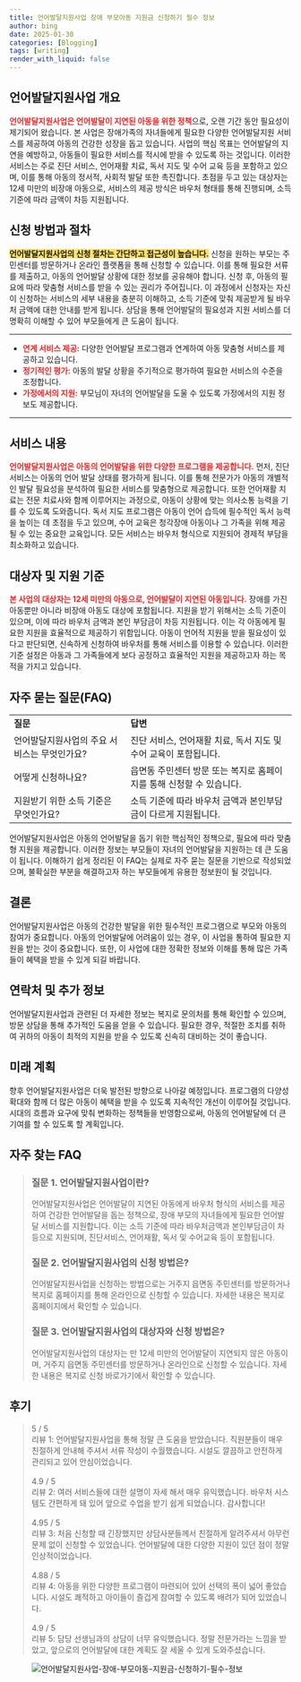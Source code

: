 ```yaml
---
title: 언어발달지원사업 장애 부모아동 지원금 신청하기 필수 정보
author: bing
date: 2025-01-30
categories: [Blogging]
tags: [writing]
render_with_liquid: false
---
```



<h2 id='언어발달지원사업 개요'>언어발달지원사업 개요</h2>

<p><b><span style="color: #ee2323;">언어발달지원사업은 언어발달이 지연된 아동을 위한 정책</span></b>으로, 오랜 기간 동안 필요성이 제기되어 왔습니다. 본 사업은 장애가족의 자녀들에게 필요한 다양한 언어발달지원 서비스를 제공하여 아동의 건강한 성장을 돕고 있습니다. 사업의 핵심 목표는 언어발달의 지연을 예방하고, 아동들이 필요한 서비스를 적시에 받을 수 있도록 하는 것입니다. 이러한 서비스는 주로 진단 서비스, 언어재활 치료, 독서 지도 및 수어 교육 등을 포함하고 있으며, 이를 통해 아동의 정서적, 사회적 발달 또한 촉진합니다. 초점을 두고 있는 대상자는 12세 미만의 비장애 아동으로, 서비스의 제공 방식은 바우처 형태를 통해 진행되며, 소득 기준에 따라 금액이 차등 지원됩니다.</p>

<h2 id='신청 방법과 절차'>신청 방법과 절차</h2>

<p><b><span style="background-color: #ffe066;">언어발달지원사업의 신청 절차는 간단하고 접근성이 높습니다.</span></b> 신청을 원하는 부모는 주민센터를 방문하거나 온라인 플랫폼을 통해 신청할 수 있습니다. 이를 통해 필요한 서류를 제출하고, 아동의 언어발달 상황에 대한 정보를 공유해야 합니다. 신청 후, 아동의 필요에 따라 맞춤형 서비스를 받을 수 있는 권리가 주어집니다. 이 과정에서 신청자는 자신이 신청하는 서비스의 세부 내용을 충분히 이해하고, 소득 기준에 맞춰 제공받게 될 바우처 금액에 대한 안내를 받게 됩니다. 상담을 통해 언어발달의 필요성과 지원 서비스를 더 명확히 이해할 수 있어 부모들에게 큰 도움이 됩니다.</p>

<hr />

<ul>
    <li><b><span style="color: #ee2323;">연계 서비스 제공:</span></b> 다양한 언어발달 프로그램과 연계하여 아동 맞춤형 서비스를 제공하고 있습니다.</li>
    <li><b><span style="color: #ee2323;">정기적인 평가:</span></b> 아동의 발달 상황을 주기적으로 평가하여 필요한 서비스의 수준을 조정합니다.</li>
    <li><b><span style="color: #ee2323;">가정에서의 지원:</span></b> 부모님이 자녀의 언어발달을 도울 수 있도록 가정에서의 지원 정보도 제공합니다.</li>
</ul>

<hr />

<h2 id='서비스 내용'>서비스 내용</h2>

<p><b><span style="color: #ee2323;">언어발달지원사업은 아동의 언어발달을 위한 다양한 프로그램을 제공합니다.</span></b> 먼저, 진단 서비스는 아동의 언어 발달 상태를 평가하게 됩니다. 이를 통해 전문가가 아동의 개별적인 발달 필요성을 분석하여 필요한 서비스를 맞춤형으로 제공합니다. 또한 언어재활 치료는 전문 치료사와 함께 이루어지는 과정으로, 아동이 상황에 맞는 의사소통 능력을 기를 수 있도록 도와줍니다. 독서 지도 프로그램은 아동이 언어 습득에 필수적인 독서 능력을 높이는 데 초점을 두고 있으며, 수어 교육은 청각장애 아동이나 그 가족을 위해 제공될 수 있는 중요한 교육입니다. 모든 서비스는 바우처 형식으로 지원되어 경제적 부담을 최소화하고 있습니다.</p>

<h2 id='대상자 및 지원 기준'>대상자 및 지원 기준</h2>

<p><b><span style="color: #ee2323;">본 사업의 대상자는 12세 미만의 아동으로, 언어발달이 지연된 아동입니다.</span></b> 장애를 가진 아동뿐만 아니라 비장애 아동도 대상에 포함됩니다. 지원을 받기 위해서는 소득 기준이 있으며, 이에 따라 바우처 금액과 본인 부담금이 차등 지원됩니다. 이는 각 아동에게 필요한 지원을 효율적으로 제공하기 위함입니다. 아동이 언어적 지원을 받을 필요성이 있다고 판단되면, 신속하게 신청하여 바우처를 통해 서비스를 이용할 수 있습니다. 이러한 기준 설정은 아동과 그 가족들에게 보다 공정하고 효율적인 지원을 제공하고자 하는 목적을 가지고 있습니다.</p>

<h2 id='자주 묻는 질문(FAQ)'>자주 묻는 질문(FAQ)</h2>

<table>
    <tr>
        <td><b>질문</b></td>
        <td><b>답변</b></td>
    </tr>
    <tr>
        <td>언어발달지원사업의 주요 서비스는 무엇인가요?</td>
        <td>진단 서비스, 언어재활 치료, 독서 지도 및 수어 교육이 포함됩니다.</td>
    </tr>
    <tr>
        <td>어떻게 신청하나요?</td>
        <td>읍면동 주민센터 방문 또는 복지로 홈페이지를 통해 신청할 수 있습니다.</td>
    </tr>
    <tr>
        <td>지원받기 위한 소득 기준은 무엇인가요?</td>
        <td>소득 기준에 따라 바우처 금액과 본인부담금이 다르게 지원됩니다.</td>
    </tr>
</table>

<p>언어발달지원사업은 아동의 언어발달을 돕기 위한 핵심적인 정책으로, 필요에 따라 맞춤형 지원을 제공합니다. 이러한 정보는 부모들이 자녀의 언어발달을 지원하는 데 큰 도움이 됩니다. 이해하기 쉽게 정리된 이 FAQ는 실제로 자주 묻는 질문을 기반으로 작성되었으며, 불확실한 부분을 해결하고자 하는 부모들에게 유용한 정보원이 될 것입니다.</p>

<h2 id='결론'>결론</h2>

<p>언어발달지원사업은 아동의 건강한 발달을 위한 필수적인 프로그램으로 부모와 아동의 참여가 중요합니다. 아동의 언어발달에 어려움이 있는 경우, 이 사업을 통하여 필요한 지원을 받는 것이 중요합니다. 또한, 이 사업에 대한 정확한 정보와 이해를 통해 많은 가족들이 혜택을 받을 수 있게 되길 바랍니다.</p>

<h2 id='연락처 및 추가 정보'>연락처 및 추가 정보</h2>

<p>언어발달지원사업과 관련된 더 자세한 정보는 복지로 문의처를 통해 확인할 수 있으며, 방문 상담을 통해 추가적인 도움을 얻을 수 있습니다. 필요한 경우, 적절한 조치를 취하여 귀하의 아동이 최적의 지원을 받을 수 있도록 신속히 대비하는 것이 좋습니다.</p>

<h2 id='미래 계획'>미래 계획</h2>

<p>향후 언어발달지원사업은 더욱 발전된 방향으로 나아갈 예정입니다. 프로그램의 다양성 확대와 함께 더 많은 아동이 혜택을 받을 수 있도록 지속적인 개선이 이루어질 것입니다. 시대의 흐름과 요구에 맞춰 변화하는 정책들을 반영함으로써, 아동의 언어발달에 더 큰 기여를 할 수 있도록 할 계획입니다.</p>


<h2 id='자주_찾는_FAQ'>자주 찾는 FAQ</h2>
<div itemscope="" itemtype="https://schema.org/FAQPage"> 
<blockquote> 
<div itemscope="" itemprop="mainEntity" itemtype="https://schema.org/Question"> 
<h3 itemprop="name">질문 1. 언어발달지원사업이란?</h3> 
<div itemscope="" itemprop="acceptedAnswer" itemtype="https://schema.org/Answer"> 
<span itemprop="text"> 
<p>언어발달지원사업은 언어발달이 지연된 아동에게 바우처 형식의 서비스를 제공하여 건강한 언어발달을 돕는 정책으로, 장애 부모의 자녀들에게 필요한 언어발달 서비스를 지원합니다. 이는 소득 기준에 따라 바우처금액과 본인부담금이 차등으로 지원되며, 진단서비스, 언어재활, 독서 및 수어교육 등이 포함됩니다.</p> 
</span> 
</div> 
</div> 

<div itemscope="" itemprop="mainEntity" itemtype="https://schema.org/Question"> 
<h3 itemprop="name">질문 2. 언어발달지원사업의 신청 방법은?</h3> 
<div itemscope="" itemprop="acceptedAnswer" itemtype="https://schema.org/Answer"> 
<span itemprop="text"> 
<p>언어발달지원사업을 신청하는 방법으로는 거주지 읍면동 주민센터를 방문하거나 복지로 홈페이지를 통해 온라인으로 신청할 수 있습니다. 자세한 내용은 복지로 홈페이지에서 확인할 수 있습니다.</p> 
</span> 
</div> 
</div> 

<div itemscope="" itemprop="mainEntity" itemtype="https://schema.org/Question"> 
<h3 itemprop="name">질문 3. 언어발달지원사업의 대상자와 신청 방법은?</h3> 
<div itemscope="" itemprop="acceptedAnswer" itemtype="https://schema.org/Answer"> 
<span itemprop="text"> 
<p>언어발달지원사업의 대상자는 만 12세 미만의 언어발달이 지연되지 않은 아동이며, 거주지 읍면동 주민센터를 방문하거나 온라인으로 신청할 수 있습니다. 자세한 내용은 복지로 신청 바로가기에서 확인할 수 있습니다.</p> 
</span> 
</div> 
</div> 
</blockquote> 
</div>
<h2 id='후기'>후기</h2>
<div itemscope itemtype="https://schema.org/Product">
  <blockquote>
  <div itemprop="review" itemscope itemtype="https://schema.org/Review">
      <div itemprop="reviewRating" itemscope itemtype="https://schema.org/Rating"> <span itemprop="ratingValue">5</span> / <span itemprop="bestRating">5</span> </div>
      <span itemprop="reviewBody">리뷰 1: 언어발달지원사업을 통해 정말 큰 도움을 받았습니다. 직원분들이 매우 친절하게 안내해 주셔서 서류 작성이 수월했습니다. 시설도 깔끔하고 안전하게 관리되고 있어 안심이었습니다.</span>
  </div>
  <br>
  <div itemprop="review" itemscope itemtype="https://schema.org/Review">
      <div itemprop="reviewRating" itemscope itemtype="https://schema.org/Rating"> <span itemprop="ratingValue">4.9</span> / <span itemprop="bestRating">5</span> </div>
      <span itemprop="reviewBody">리뷰 2: 여러 서비스들에 대한 설명이 자세 해서 매우 유익했습니다. 바우처 시스템도 간편하게 돼 있어 앞으로 수업을 받기 쉽게 되었습니다. 감사합니다!</span>
  </div>
  <br>
  <div itemprop="review" itemscope itemtype="https://schema.org/Review">
      <div itemprop="reviewRating" itemscope itemtype="https://schema.org/Rating"> <span itemprop="ratingValue">4.95</span> / <span itemprop="bestRating">5</span> </div>
      <span itemprop="reviewBody">리뷰 3: 처음 신청할 때 긴장했지만 상담사분들께서 친절하게 알려주셔서 아무런 문제 없이 신청할 수 있었습니다. 언어발달에 대한 다양한 지원이 있던 점이 정말 인상적이었습니다.</span>
  </div>
  <br>
  <div itemprop="review" itemscope itemtype="https://schema.org/Review">
      <div itemprop="reviewRating" itemscope itemtype="https://schema.org/Rating"> <span itemprop="ratingValue">4.88</span> / <span itemprop="bestRating">5</span> </div>
      <span itemprop="reviewBody">리뷰 4: 아동을 위한 다양한 프로그램이 마련되어 있어 선택의 폭이 넓어 좋았습니다. 시설도 쾌적하고 아이들이 즐겁게 참여할 수 있도록 배려가 되어 있었습니다.</span>
  </div>
  <br>
  <div itemprop="review" itemscope itemtype="https://schema.org/Review">
      <div itemprop="reviewRating" itemscope itemtype="https://schema.org/Rating"> <span itemprop="ratingValue">4.9</span> / <span itemprop="bestRating">5</span> </div>
      <span itemprop="reviewBody">리뷰 5: 담당 선생님과의 상담이 너무 유익했습니다. 정말 전문가라는 느낌을 받았고, 앞으로의 언어발달에 대한 계획도 잘 세울 수 있게 도와주셨습니다.</span>
  </div>
  </blockquote>
</div>
<figure class="image"><img src="https://blackassets.github.io/assets/img/thumbnail/언어발달지원사업-장애-부모아동-지원금-신청하기-필수-정보.webp" alt="언어발달지원사업-장애-부모아동-지원금-신청하기-필수-정보"></figure>